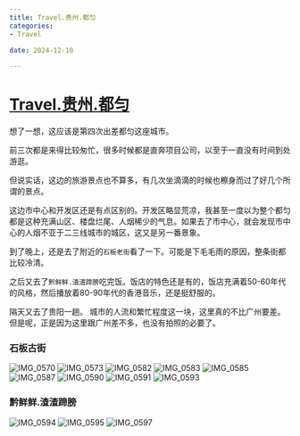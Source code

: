 ```yaml
---
title: Travel.贵州.都匀
categories:
- Travel

date: 2024-12-10

---
```


# [Travel.贵州.都匀](https://github.com/chinobing/chinobing.github.io/issues/19)

想了一想，这应该是第四次出差都匀这座城市。

前三次都是来得比较匆忙，很多时候都是直奔项目公司，以至于一直没有时间到处游逛。

但说实话，这边的旅游景点也不算多，有几次坐滴滴的时候也檫身而过了好几个所谓的景点。

这边市中心和开发区还是有点区别的。开发区略显荒凉，我甚至一度以为整个都匀都是这种充满山区、楼盘烂尾、人烟稀少的气息。如果去了市中心，就会发现市中心的人烟不亚于二三线城市的城区，这又是另一番景象。 

到了晚上，还是去了附近的`石板老街`看了一下。可能是下毛毛雨的原因，整条街都比较冷清。

之后又去了`黔鲜鲜.渣渣蹄膀`吃完饭。饭店的特色还是有的，饭店充满着50-60年代的风格，然后播放着80-90年代的香港音乐，还是挺舒服的。

隔天又去了贵阳一趟。 城市的人流和繁忙程度这一块，这里真的不比广州要差。 但是呢，正是因为这里跟广州差不多，也没有拍照的必要了。


### 石板古街
![IMG_0570](https://github.com/user-attachments/assets/32c1a7ca-e4ee-40e7-9081-beb12e61d8af)
![IMG_0573](https://github.com/user-attachments/assets/e69f963f-aa5f-40d0-bc58-7e36062fa277)
![IMG_0582](https://github.com/user-attachments/assets/13c37dae-8f5f-4f81-bba5-a424e06c6da8)
![IMG_0583](https://github.com/user-attachments/assets/241d6986-9b0a-4399-b2fe-9ec0181a0e40)
![IMG_0585](https://github.com/user-attachments/assets/155d53a7-bdb8-4797-beb5-55723d5afa74)
![IMG_0587](https://github.com/user-attachments/assets/10559f96-0a08-43c4-b5d2-469ef77d1b02)
![IMG_0590](https://github.com/user-attachments/assets/8997a9e7-a8be-4f17-8983-5b56a3f0fbd5)
![IMG_0591](https://github.com/user-attachments/assets/b226be25-66f8-47c9-93ec-cdfd79d62758)
![IMG_0593](https://github.com/user-attachments/assets/6f043803-0e3f-4406-9222-914de44dbbf8)

### 黔鲜鲜.渣渣蹄膀
![IMG_0594](https://github.com/user-attachments/assets/c8eb7ccb-7e71-4fd2-8fb6-ca3a05eaaf46)
![IMG_0595](https://github.com/user-attachments/assets/fcf66fb3-86cf-4cf9-a52b-85f55a0cee01)
![IMG_0597](https://github.com/user-attachments/assets/b110050a-687f-45e0-a888-2d3455c816ed)